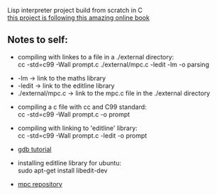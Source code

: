 Lisp interpreter project build from scratch in C <br />
[this project is following this amazing online book](http://www.buildyourownlisp.com/contents)

## Notes to self:

* compiling with linkes to a file in a ./external directory: <br />
cc -std=c99 -Wall prompt.c ./external/mpc.c -ledit -lm -o parsing   
- -lm -> link to the maths library
- -ledit -> link to the editline library
- ./external/mpc.c -> link to the mpc.c file in the ./external directory

* compiling a c file with cc and C99 standard:<br />
cc -std=c99 -Wall prompt.c -o prompt

* compiling with linking to 'editline' library: <br />
cc -std=c99 -Wall prompt.c -ledit -o prompt

* [gdb tutorial](http://web.archive.org/web/20140910051410/http://www.dirac.org/linux/gdb/)<br />

* installing editline library for ubuntu: <br />
sudo apt-get install libedit-dev

* [mpc repository](https://github.com/orangeduck/mpc) <br />


